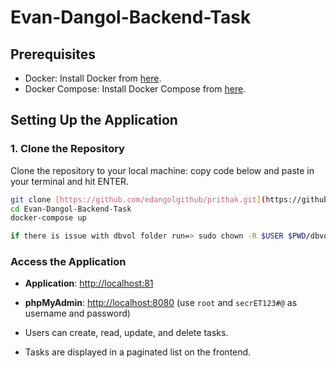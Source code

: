 # Evan-Dangol-Backend-Task

## Prerequisites

- Docker: Install Docker from [here](https://docs.docker.com/get-docker/).
- Docker Compose: Install Docker Compose from [here](https://docs.docker.com/compose/install/).

## Setting Up the Application

### 1. Clone the Repository

Clone the repository to your local machine:
copy code below and paste in your terminal and hit ENTER.
```bash
git clone [https://github.com/edangolgithub/prithak.git](https://github.com/edangolgithub/Evan-Dangol-Backend-Task.git)
cd Evan-Dangol-Backend-Task
docker-compose up

if there is issue with dbvol folder run=> sudo chown -R $USER $PWD/dbvol

```
### Access the Application

* **Application**: [http://localhost:81](http://localhost:8009)
* **phpMyAdmin**: [http://localhost:8080](http://localhost:8080) (use `root` and `secrET123#@` as username and password)



* Users can create, read, update, and delete tasks.
* Tasks are displayed in a paginated list on the frontend.

